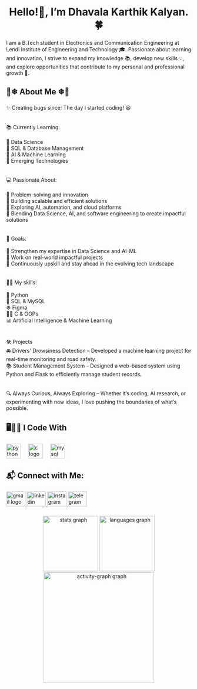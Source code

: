 <h1 align="center">Hello!👋, I’m Dhavala Karthik Kalyan.🍀</h1>

###

<p align="left">I am a B.Tech student in Electronics and Communication Engineering at Lendi Institute of Engineering and Technology 🎓. Passionate about learning and innovation, I strive to expand my knowledge 📚, develop new skills 💡, and explore opportunities that contribute to my personal and professional growth 🚀.</p>

###

<h2 align="left">🫧❄ About Me ❄🫧</h2>

###

<p align="left">✨ Creating bugs since: The day I started coding! 😆<br><br><br>📚 Currently Learning:<br><br>🫧 Data Science<br>🫧 SQL & Database Management<br>🫧 AI & Machine Learning<br>🫧 Emerging Technologies<br><br><br>💻 Passionate About:<br><br>🫧 Problem-solving and innovation<br>🫧 Building scalable and efficient solutions<br>🫧 Exploring AI, automation, and cloud platforms<br>🫧 Blending Data Science, AI, and software engineering to create impactful solutions<br><br><br>🎯 Goals:<br><br>🫧 Strengthen my expertise in Data Science and AI-ML<br>🫧 Work on real-world impactful projects<br>🫧 Continuously upskill and stay ahead in the evolving tech landscape<br><br><br>👨‍💻 My skills:<br><br>🐍 Python<br>💾 SQL & MySQL<br>⚙️ Figma<br>👨‍💻 C & OOPs<br>📊 Artificial Intelligence & Machine Learning<br><br><br>🛠️ Projects<br>🚘 Drivers' Drowsiness Detection – Developed a machine learning project for real-time monitoring and road safety.<br>📚 Student Management System – Designed a web-based system using Python and Flask to efficiently manage student records.<br><br><br>🔍 Always Curious, Always Exploring – Whether it’s coding, AI research, or experimenting with new ideas, I love pushing the boundaries of what’s possible.</p>

###

<h2 align="left">🖥️👨‍💻 I Code With</h2>

###

<div align="left">
  <img src="https://cdn.jsdelivr.net/gh/devicons/devicon/icons/python/python-original.svg" height="40" alt="python logo"  />
  <img width="12" />
  <img src="https://cdn.jsdelivr.net/gh/devicons/devicon/icons/c/c-original.svg" height="40" alt="c logo"  />
  <img width="12" />
  <img src="https://cdn.jsdelivr.net/gh/devicons/devicon/icons/mysql/mysql-original.svg" height="40" alt="mysql logo"  />
</div>

###

<h2 align="left">📬 Connect with Me:</h2>

###

<div align="left">
  <a href="dhavalakarthikkalyan@gmail.com" target="_blank">
    <img src="https://raw.githubusercontent.com/maurodesouza/profile-readme-generator/master/src/assets/icons/social/gmail/default.svg" width="52" height="40" alt="gmail logo"  />
  </a>
  <a href="www.linkedin.com/in/karthik-kalyan-dhavala-081423288" target="_blank">
    <img src="https://raw.githubusercontent.com/maurodesouza/profile-readme-generator/master/src/assets/icons/social/linkedin/default.svg" width="52" height="40" alt="linkedin logo"  />
  </a>
  <a href="https://www.instagram.com/karthik_kalyan._?igsh=ejlrazR6OHRjZXI0" target="_blank">
    <img src="https://raw.githubusercontent.com/maurodesouza/profile-readme-generator/master/src/assets/icons/social/instagram/default.svg" width="52" height="40" alt="instagram logo"  />
  </a>
  <a href="http://t.me/dhavalakarthikkalyan" target="_blank">
    <img src="https://raw.githubusercontent.com/maurodesouza/profile-readme-generator/master/src/assets/icons/social/telegram/default.svg" width="52" height="40" alt="telegram logo"  />
  </a>
</div>

###

<div align="center">
  <img src="https://github-readme-stats.vercel.app/api?username=karthikkalyan1&hide_title=false&hide_rank=false&show_icons=true&include_all_commits=true&count_private=true&disable_animations=false&theme=dracula&locale=en&hide_border=false&order=1" height="150" alt="stats graph"  />
  <img src="https://github-readme-stats.vercel.app/api/top-langs?username=karthikkalyan1&locale=en&hide_title=false&layout=compact&card_width=320&langs_count=5&theme=dracula&hide_border=false&order=2" height="150" alt="languages graph"  />
  <img src="https://github-readme-activity-graph.vercel.app/graph?username=karthikkalyan1&radius=16&theme=react&area=true&order=5" height="300" alt="activity-graph graph"  />
</div>

###
